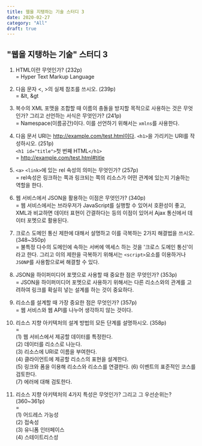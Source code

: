 ```yaml
---
title: 웹을 지탱하는 기술 스터디 3
date: 2020-02-27
category: "All"
draft: true
---
```


## "웹을 지탱하는 기술" 스터디 3

1. HTML이란 무엇인가? (232p)  
  = Hyper Text Markup Language
  
2. 다음 문자 <, >의 실제 참조를 쓰시오. (239p)  
  = &lt, &gt
  
3. 복수의 XML 포맷을 조합할 때 이름의 충돌을 방지할 목적으로 사용하는 것은 무엇인가? 그리고 선언하는 서식은 무엇인가? (241p)  
  = Namespace(이름공간)이다. 이를 선언하기 위해서는 `xmlns`를 사용한다.
  
4. 다음 문서 URI는 http://example.com/test.html이다. `<h1>`을 가리키는 URI를 작성하시오. (251p)  
  `<h1 id="title">`첫 번째 HTML`</h1>`  
  = http://example.com/test.html#title
  
5. `<a>` `<link>`에 있는 rel 속성의 의미는 무엇인가? (257p)  
  = rel속성은 링크하는 쪽과 링크되는 쪽의 리소스가 어떤 관계에 있는지 기술하는 역할을 한다.
  
6. 웹 서비스에서 JSON을 활용하는 이점은 무엇인가? (340p)  
  = 웹 서비스에서는 브라우저가 JavaScript를 실행할 수 있어서 호환성이 좋고, XML과 비교하면 데이터 표현이 간결하다는 등의 이점이 있어서 Ajax 통신에서 데이터 포멧으로 활용된다.
  
7. 크로스 도메인 통신 제한에 대해서 설명하고 이를 극복하는 2가지 해결법을 쓰시오. (348~350p)  
  = 불특정 다수의 도메인에 속하는 서버에 엑세스 하는 것을 '크로스 도메인 통신'이라고 한다. 그리고 이의 제한을 극복하기 위해서는 `<script>`요소를 이용하거나 `JSONP`를 사용함으로써 해결할 수 있다.
  
8. JSON을 하이퍼미디어 포맷으로 사용할 때 중요한 점은 무엇인가? (353p)  
  = JSON을 하이퍼미디어 포멧으로 사용하기 위해서는 다른 리소스와의 관계를 고려하여 링크를 확실히 넣는 설계를 하는 것이 중요하다.
  
9. 리소스를 설계할 때 가장 중요한 점은 무엇인가? (357p)  
  = 웹 서비스와 웹 API를 나누어 생각하지 않는 것이다.
  
10. 리소스 지향 아키텍처의 설계 방법의 모든 단계를 설명하시오. (358p)  
  =  
  (1) 웹 서비스에서 제공할 데이터를 특정한다.  
  (2) 데이터를 리소스로 나눈다.  
  (3) 리소스에 URI로 이름을 부여한다.  
  (4) 클라이언트에 제공할 리소스의 표현을 설계한다.  
  (5) 링크와 폼을 이용해 리소스와 리소스를 연결한다.
  (6) 이벤트의 표준적인 코스를 검토한다.  
  (7) 에러에 대해 검토한다.
  
11. 리소스 지향 아키텍처의 4가지 특성은 무엇인가? 그리고 그 우선순위는? (360~361p)  
  =  
  (1) 어드레스 가능성  
  (2) 접속성  
  (3) 유니폼 인터페이스  
  (4) 스테이트리스성
